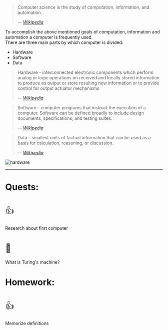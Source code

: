 > Computer science is the study of computation, information, and automation. 
>
> -- <cite>[Wikipedia](https://en.wikipedia.org/wiki/Computer_science)</cite>

To accomplish the above mentioned goals of computation, information and automation a computer is frequently used. <br>
There are three main parts by which computer is divided:
- Hardware
- Software
- Data

> Hardware - interconnected electronic components which perform analog or logic operations on received and locally stored information to produce as output or store resulting new information or to provide control for output actuator mechanisms 
>
> -- <cite> [Wikipedia](https://en.wikipedia.org/wiki/Electronic_hardware) </cite>

> Software - computer programs that instruct the execution of a computer. Software can be defined broadly to include design documents, specifications, and testing suites.
>
> -- <cite> [Wikipedia](https://en.wikipedia.org/wiki/Software) </cite>

> Data - smallest units of factual information that can be used as a basis for calculation, reasoning, or discussion.
>
> -- <cite> [Wikipedia](https://en.wikipedia.org/wiki/Data) </cite>

![hardware](hardware.jpg)

---
# Quests:
# <span style="font-weight: normal">👍</span>
Research about first computer
# <span style="font-weight: normal">🏅️</span>
What is Turing's machine?
# Homework:
# <span style="font-weight: normal">👍</span>
Memorize definitions